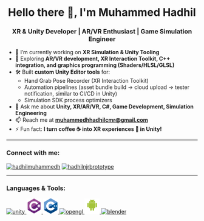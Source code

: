 <h1 align="center">Hello there 👋, I'm Muhammed Hadhil</h1>
<h3 align="center">XR & Unity Developer | AR/VR Enthusiast | Game Simulation Engineer</h3>

- 🔭 I’m currently working on **XR Simulation & Unity Tooling**
- 🌱 Exploring **AR/VR development, XR Interaction Toolkit, C++ integration, and graphics programming (Shaders/HLSL/GLSL)**
- 🛠 Built **custom Unity Editor tools** for:
   - Hand Grab Pose Recorder (XR Interaction Toolkit)  
   - Automation pipelines (asset bundle build → cloud upload → tester notification, similar to CI/CD in Unity)  
   - Simulation SDK process optimizers
- 💬 Ask me about **Unity, XR/AR/VR, C#, Game Development, Simulation Engineering**
- 📫 Reach me at **muhammedhhadhilcmr@gmail.com**
- ⚡ Fun fact: **I turn coffee ☕ into XR experiences 🔮 in Unity!**

---

<h3 align="left">Connect with me:</h3>
<p align="left">
<a href="https://www.linkedin.com/in/hadhilmuhammedh/" target="blank"><img align="center" src="https://raw.githubusercontent.com/rahuldkjain/github-profile-readme-generator/master/src/images/icons/Social/linked-in-alt.svg" alt="hadhilmuhammedh" height="30" width="40" /></a>
<a href="https://leetcode.com/hadhilnjrbrototype/" target="blank"><img align="center" src="https://raw.githubusercontent.com/rahuldkjain/github-profile-readme-generator/master/src/images/icons/Social/leet-code.svg" alt="hadhilnjrbrototype" height="30" width="40" /></a>
</p>

---

<h3 align="left">Languages & Tools:</h3>
<p align="left">
<a href="https://unity.com/" target="_blank" rel="noreferrer"> <img src="https://www.vectorlogo.zone/logos/unity3d/unity3d-icon.svg" alt="unity" width="40" height="40"/> </a>
<a href="https://learn.microsoft.com/en-us/dotnet/csharp/" target="_blank" rel="noreferrer"> <img src="https://raw.githubusercontent.com/devicons/devicon/master/icons/csharp/csharp-original.svg" alt="csharp" width="40" height="40"/> </a>
<a href="https://www.w3schools.com/cpp/" target="_blank" rel="noreferrer"> <img src="https://raw.githubusercontent.com/devicons/devicon/master/icons/cplusplus/cplusplus-original.svg" alt="cplusplus" width="40" height="40"/> </a>
<a href="https://www.opengl.org/" target="_blank" rel="noreferrer"> <img src="https://upload.wikimedia.org/wikipedia/commons/e/e9/Opengl-logo.svg" alt="opengl" width="40" height="40"/> </a>
<a href="https://developer.android.com" target="_blank" rel="noreferrer"> <img src="https://raw.githubusercontent.com/devicons/devicon/master/icons/android/android-original-wordmark.svg" alt="android" width="40" height="40"/> </a>
<a href="https://www.blender.org/" target="_blank" rel="noreferrer"> <img src="https://download.blender.org/branding/community/blender_community_badge_white.svg" alt="blender" width="40" height="40"/> </a>
<a href="https://git-scm.com/" target="_blank" rel="noreferrer"> <img src="https://www.ve_
